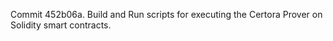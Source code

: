 Commit 452b06a.                    Build and Run scripts for executing the Certora Prover on Solidity smart contracts.